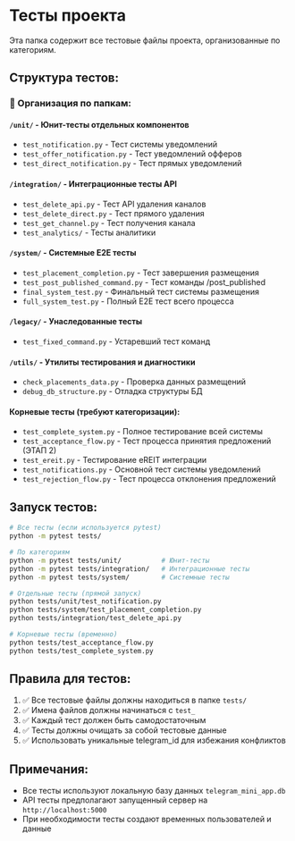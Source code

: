 # Тесты проекта

Эта папка содержит все тестовые файлы проекта, организованные по категориям.

## Структура тестов:

### 📁 Организация по папкам:

#### `/unit/` - Юнит-тесты отдельных компонентов
- `test_notification.py` - Тест системы уведомлений
- `test_offer_notification.py` - Тест уведомлений офферов
- `test_direct_notification.py` - Тест прямых уведомлений

#### `/integration/` - Интеграционные тесты API
- `test_delete_api.py` - Тест API удаления каналов
- `test_delete_direct.py` - Тест прямого удаления
- `test_get_channel.py` - Тест получения канала
- `test_analytics/` - Тесты аналитики

#### `/system/` - Системные E2E тесты
- `test_placement_completion.py` - Тест завершения размещения
- `test_post_published_command.py` - Тест команды /post_published
- `final_system_test.py` - Финальный тест системы размещения
- `full_system_test.py` - Полный E2E тест всего процесса

#### `/legacy/` - Унаследованные тесты
- `test_fixed_command.py` - Устаревший тест команд

#### `/utils/` - Утилиты тестирования и диагностики
- `check_placements_data.py` - Проверка данных размещений
- `debug_db_structure.py` - Отладка структуры БД

#### Корневые тесты (требуют категоризации):
- `test_complete_system.py` - Полное тестирование всей системы
- `test_acceptance_flow.py` - Тест процесса принятия предложений (ЭТАП 2)
- `test_ereit.py` - Тестирование eREIT интеграции
- `test_notifications.py` - Основной тест системы уведомлений
- `test_rejection_flow.py` - Тест процесса отклонения предложений

## Запуск тестов:

```bash
# Все тесты (если используется pytest)
python -m pytest tests/

# По категориям
python -m pytest tests/unit/          # Юнит-тесты
python -m pytest tests/integration/   # Интеграционные тесты
python -m pytest tests/system/        # Системные тесты

# Отдельные тесты (прямой запуск)
python tests/unit/test_notification.py
python tests/system/test_placement_completion.py
python tests/integration/test_delete_api.py

# Корневые тесты (временно)
python tests/test_acceptance_flow.py
python tests/test_complete_system.py
```

## Правила для тестов:

1. ✅ Все тестовые файлы должны находиться в папке `tests/`
2. ✅ Имена файлов должны начинаться с `test_`
3. ✅ Каждый тест должен быть самодостаточным
4. ✅ Тесты должны очищать за собой тестовые данные
5. ✅ Использовать уникальные telegram_id для избежания конфликтов

## Примечания:

- Все тесты используют локальную базу данных `telegram_mini_app.db`
- API тесты предполагают запущенный сервер на `http://localhost:5000`
- При необходимости тесты создают временных пользователей и данные
